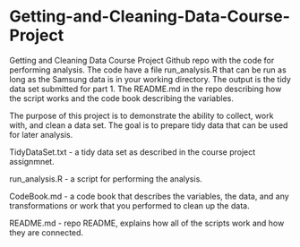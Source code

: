 # Getting-and-Cleaning-Data-Course-Project
Getting and Cleaning Data Course Project Github repo with the code for performing analysis. The code have a file run_analysis.R that can be run as long as the Samsung data is in your working directory. The output is the tidy data set submitted for part 1. The README.md in the repo describing how the script works and the code book describing the variables.

The purpose of this project is to demonstrate the ability to collect, work with, and clean a data set. The goal is to prepare tidy data that can be used for later analysis. 

TidyDataSet.txt - a tidy data set as described in the course project assignmnet.

run_analysis.R - a script for performing the analysis.

CodeBook.md - a code book that describes the variables, the data, and any transformations or work that you performed to clean up the data. 

README.md - repo README, explains how all of the scripts work and how they are connected.
